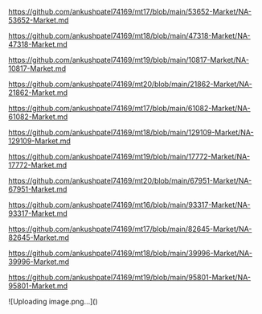 <p><a href="https://github.com/ankushpatel74169/mt17/blob/main/53652-Market/NA-53652-Market.md">https://github.com/ankushpatel74169/mt17/blob/main/53652-Market/NA-53652-Market.md</a></p><p><a href="https://github.com/ankushpatel74169/mt18/blob/main/47318-Market/NA-47318-Market.md">https://github.com/ankushpatel74169/mt18/blob/main/47318-Market/NA-47318-Market.md</a></p><p><a href="https://github.com/ankushpatel74169/mt19/blob/main/10817-Market/NA-10817-Market.md">https://github.com/ankushpatel74169/mt19/blob/main/10817-Market/NA-10817-Market.md</a></p><p><a href="https://github.com/ankushpatel74169/mt20/blob/main/21862-Market/NA-21862-Market.md">https://github.com/ankushpatel74169/mt20/blob/main/21862-Market/NA-21862-Market.md</a></p><p><a href="https://github.com/ankushpatel74169/mt17/blob/main/61082-Market/NA-61082-Market.md">https://github.com/ankushpatel74169/mt17/blob/main/61082-Market/NA-61082-Market.md</a></p><p><a href="https://github.com/ankushpatel74169/mt18/blob/main/129109-Market/NA-129109-Market.md">https://github.com/ankushpatel74169/mt18/blob/main/129109-Market/NA-129109-Market.md</a></p><p><a href="https://github.com/ankushpatel74169/mt19/blob/main/17772-Market/NA-17772-Market.md">https://github.com/ankushpatel74169/mt19/blob/main/17772-Market/NA-17772-Market.md</a></p><p><a href="https://github.com/ankushpatel74169/mt20/blob/main/67951-Market/NA-67951-Market.md">https://github.com/ankushpatel74169/mt20/blob/main/67951-Market/NA-67951-Market.md</a></p><p><a href="https://github.com/ankushpatel74169/mt16/blob/main/93317-Market/NA-93317-Market.md">https://github.com/ankushpatel74169/mt16/blob/main/93317-Market/NA-93317-Market.md</a></p><p><a href="https://github.com/ankushpatel74169/mt17/blob/main/82645-Market/NA-82645-Market.md">https://github.com/ankushpatel74169/mt17/blob/main/82645-Market/NA-82645-Market.md</a></p><p><a href="https://github.com/ankushpatel74169/mt18/blob/main/39996-Market/NA-39996-Market.md">https://github.com/ankushpatel74169/mt18/blob/main/39996-Market/NA-39996-Market.md</a></p><p><a href="https://github.com/ankushpatel74169/mt19/blob/main/95801-Market/NA-95801-Market.md">https://github.com/ankushpatel74169/mt19/blob/main/95801-Market/NA-95801-Market.md</a></p>
![Uploading image.png…]()
